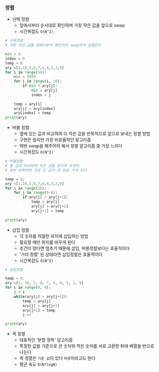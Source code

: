 ### 정렬

- 선택 정렬
  - 앞에서부터 순서대로 확인하며 가장 작은 값을 앞으로 swap
  - 시간복잡도 `O(N^2)`

```python
# 선택정렬 
# 가장 작은 값을 앞에서부터 확인하며 swap하여 정렬한다

min = 0
index = 0
temp = 0
ary =[1,10,5,8,7,6,4,3,2,9]
for i in range(10):
    min = 9999
    for j in range(i, 10):
        if min > ary[j]:
            min = ary[j]
            index = j
            
    temp = ary[i]
    ary[i] = ary[index]
    ary[index] = temp
print(ary)
```



- 버블 정렬
  - 옆에 있는 값과 비교하여 더 작은 값을 반복적으로 앞으로 보내는 정렬 방법
  - 구현은 쉽지만 가장 비효율적인 알고리즘 
  - 매번 swqp을 해주어야 해서 정렬 알고리즘 중 가장 느리다
  - 시간복잡도 `O(N^2)`

```python
# 버블정렬
# 옆 값과 비교하여 작은 값을 앞으로 보낸다.
# 한번 반복하면 가장 큰 값이 맨 뒤로 가게 된다

temp = 0;
ary =[1,10,5,8,7,6,4,3,2,9]
for i in range(10):
    for j in range(9-i):
        if ary[j] > ary[j+1]:
            temp = ary[j]
            ary[j] = ary[j+1]
            ary[j+1] = temp
            
print(ary) 
```



- 삽입 정렬
  - 각 숫자를 적절한 위치에 삽입하는 방법
  - 필요할 때만 위치를 바꾸게 된다
  - 조건이 맞다면 멈추기 때문에 삽입, 버블정렬보다는 효율적이다
  - '거의 정렬' 된 상태라면 삽입정렬은 효율적이다
  - 시간복잡도 `O(N^2)`

```python
# 삽입정렬

temp = 0;
ary =[1, 10, 5, 8, 7, 6, 4, 3, 2, 9]
for i in range(0, 9):
    j = i
    while(ary[j] > ary[j+1]):
        temp = ary[j]
        ary[j] = ary[j+1]
        ary[j+1] = temp
        j-=1
        
print(ary)
```





- 퀵 정렬
  - 대표적인 '분할 정복' 알고리즘
  - 특정한 값을 기준으로 큰 숫자와 작은 숫자를 서로 교환한 뒤에 배열을 반으로 나눈다
  - 퀵 정렬은 `기준 값`이 있다 `피벗`이라고도 한다
  - 평균 속도 `O(N*logN)`

```python

```

